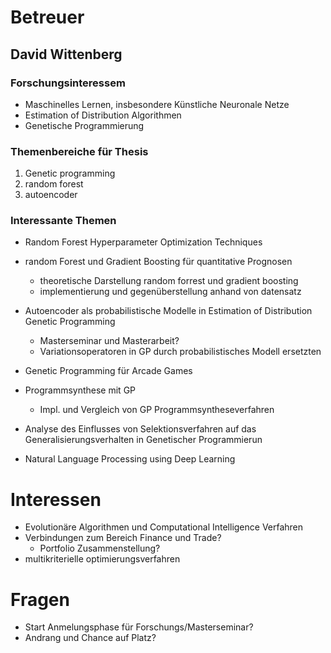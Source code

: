 # Betreuer

## David Wittenberg

### Forschungsinteressem

* Maschinelles Lernen, insbesondere Künstliche Neuronale Netze
* Estimation of Distribution Algorithmen
* Genetische Programmierung


### Themenbereiche für Thesis

1. Genetic programming
2. random forest
3. autoencoder
### Interessante Themen

* Random Forest Hyperparameter Optimization Techniques

* random Forest und Gradient Boosting für quantitative Prognosen
    - theoretische Darstellung random forrest und gradient boosting
    - implementierung und gegenüberstellung anhand von datensatz


* Autoencoder als probabilistische Modelle in Estimation of Distribution Genetic Programming
    - Masterseminar und Masterarbeit?
    - Variationsoperatoren in GP durch probabilistisches Modell ersetzten

* Genetic Programming für Arcade Games

* Programmsynthese mit GP
    - Impl. und Vergleich von GP Programmsyntheseverfahren

* Analyse des Einflusses von Selektionsverfahren auf das
Generalisierungsverhalten in Genetischer Programmierun

* Natural Language Processing using Deep Learning

# Interessen

* Evolutionäre Algorithmen und Computational Intelligence Verfahren
* Verbindungen zum Bereich Finance und Trade?
    - Portfolio Zusammenstellung?
* multikriterielle optimierungsverfahren




# Fragen

* Start Anmelungsphase für Forschungs/Masterseminar?
* Andrang und Chance auf Platz?
